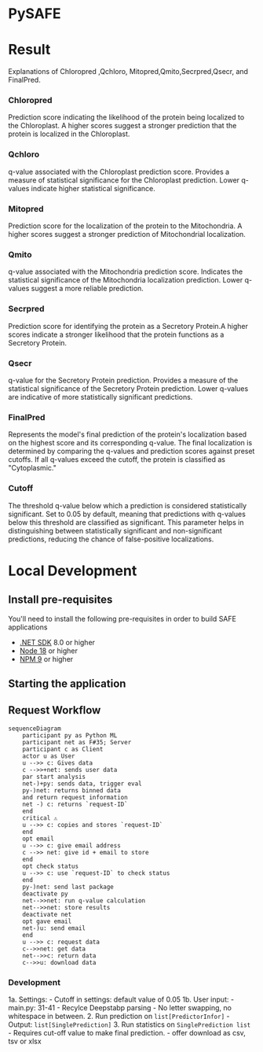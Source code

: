 # PySAFE

# Result

Explanations of Chloropred ,Qchloro, Mitopred,Qmito,Secrpred,Qsecr, and FinalPred.

### Chloropred

Prediction score indicating the likelihood of the protein being localized to the Chloroplast. A higher scores suggest a stronger prediction that the protein is localized in the Chloroplast.

### Qchloro

q-value associated with the Chloroplast prediction score. Provides a measure of statistical significance for the Chloroplast prediction. Lower q-values indicate higher statistical significance.

### Mitopred
Prediction score for the localization of the protein to the Mitochondria. A higher scores suggest a stronger prediction of Mitochondrial localization.

### Qmito
q-value associated with the Mitochondria prediction score. Indicates the statistical significance of the Mitochondria localization prediction. Lower q-values suggest a more reliable prediction.

### Secrpred
Prediction score for identifying the protein as a Secretory Protein.A higher scores indicate a stronger likelihood that the protein functions as a Secretory Protein.

### Qsecr
q-value for the Secretory Protein prediction. Provides a measure of the statistical significance of the Secretory Protein prediction. Lower q-values are indicative of more statistically significant predictions.

### FinalPred
Represents the model's final prediction of the protein's localization based on the highest score and its corresponding q-value. The final localization is determined by comparing the q-values and prediction scores against preset cutoffs. If all q-values exceed the cutoff, the protein is classified as "Cytoplasmic."

### Cutoff
The threshold q-value below which a prediction is considered statistically significant. Set to 0.05 by default, meaning that predictions with q-values below this threshold are classified as significant. This parameter helps in distinguishing between statistically significant and non-significant predictions, reducing the chance of false-positive localizations.




# Local Development

## Install pre-requisites

You'll need to install the following pre-requisites in order to build SAFE applications

* [.NET SDK](https://www.microsoft.com/net/download) 8.0 or higher
* [Node 18](https://nodejs.org/en/download/) or higher
* [NPM 9](https://www.npmjs.com/package/npm) or higher

## Starting the application

## Request Workflow

```mermaid
sequenceDiagram
    participant py as Python ML
    participant net as F#35; Server
    participant c as Client
    actor u as User
    u -->> c: Gives data
    c -->>+net: sends user data
    par start analysis
    net-)+py: sends data, trigger eval
    py-)net: returns binned data
    and return request information
    net -) c: returns `request-ID`
    end
    critical ⚠️
    u -->> c: copies and stores `request-ID`
    end
    opt email
    u -->> c: give email address
    c -->> net: give id + email to store
    end
    opt check status
    u -->> c: use `request-ID` to check status
    end
    py-)net: send last package
    deactivate py
    net-->>net: run q-value calculation
    net-->>net: store results
    deactivate net
    opt gave email
    net-)u: send email
    end
    u -->> c: request data
    c-->>net: get data
    net-->>c: return data
    c-->>u: download data
```

### Development

1a. Settings:
    - Cutoff in settings: default value of 0.05
1b. User input:
    - main.py: 31-41
    - Recylce Deepstabp parsing
    - No letter swapping, no whitespace in between.
2. Run prediction on `list[PredictorInfor]`
    - Output: `list[SinglePrediction]`
3. Run statistics on `SinglePrediction list`
    - Requires cut-off value to make final prediction.
    - offer download as csv, tsv or xlsx
